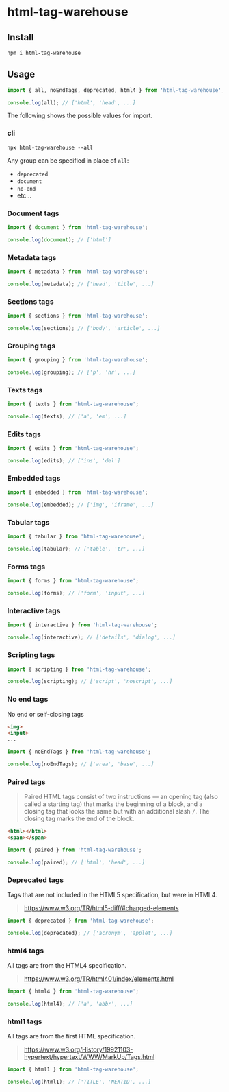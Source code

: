 # html-tag-warehouse

## Install

```bash
npm i html-tag-warehouse
```

## Usage

```js
import { all, noEndTags, deprecated, html4 } from 'html-tag-warehouse';

console.log(all); // ['html', 'head', ...]
```

The following shows the possible values for import.

### cli

```shell
npx html-tag-warehouse --all
```

Any group can be specified in place of `all`:
- `deprecated`
- `document`
- `no-end`
- etc...

### Document tags

```js
import { document } from 'html-tag-warehouse';

console.log(document); // ['html']
```

### Metadata tags

```js
import { metadata } from 'html-tag-warehouse';

console.log(metadata); // ['head', 'title', ...]
```

### Sections tags

```js
import { sections } from 'html-tag-warehouse';

console.log(sections); // ['body', 'article', ...]
```

### Grouping tags

```js
import { grouping } from 'html-tag-warehouse';

console.log(grouping); // ['p', 'hr', ...]
```

### Texts tags

```js
import { texts } from 'html-tag-warehouse';

console.log(texts); // ['a', 'em', ...]
```

### Edits tags

```js
import { edits } from 'html-tag-warehouse';

console.log(edits); // ['ins', 'del']
```

### Embedded tags

```js
import { embedded } from 'html-tag-warehouse';

console.log(embedded); // ['img', 'iframe', ...]
```

### Tabular tags

```js
import { tabular } from 'html-tag-warehouse';

console.log(tabular); // ['table', 'tr', ...]
```

### Forms tags

```js
import { forms } from 'html-tag-warehouse';

console.log(forms); // ['form', 'input', ...]
```

### Interactive tags

```js
import { interactive } from 'html-tag-warehouse';

console.log(interactive); // ['details', 'dialog', ...]
```

### Scripting tags

```js
import { scripting } from 'html-tag-warehouse';

console.log(scripting); // ['script', 'noscript', ...]
```

### No end tags

No end or self-closing tags

```html
<img>
<input>
...
```

```js
import { noEndTags } from 'html-tag-warehouse';

console.log(noEndTags); // ['area', 'base', ...]
```

### Paired tags

> Paired HTML tags consist of two instructions — an opening tag (also called a starting tag) that marks the beginning of a block, and a closing tag that looks the same but with an additional slash `/`. The closing tag marks the end of the block.

```html
<html></html>
<span></span>
```

```js
import { paired } from 'html-tag-warehouse';

console.log(paired); // ['html', 'head', ...]
```

### Deprecated tags

Tags that are not included in the HTML5 specification, but were in HTML4.

> https://www.w3.org/TR/html5-diff/#changed-elements

```js
import { deprecated } from 'html-tag-warehouse';

console.log(deprecated); // ['acronym', 'applet', ...]
```

### html4 tags

All tags are from the HTML4 specification.

> https://www.w3.org/TR/html401/index/elements.html

```js
import { html4 } from 'html-tag-warehouse';

console.log(html4); // ['a', 'abbr', ...]
```

### html1 tags

All tags are from the first HTML specification.

> https://www.w3.org/History/19921103-hypertext/hypertext/WWW/MarkUp/Tags.html

```js
import { html1 } from 'html-tag-warehouse';

console.log(html1); // ['TITLE', 'NEXTID', ...]
```
